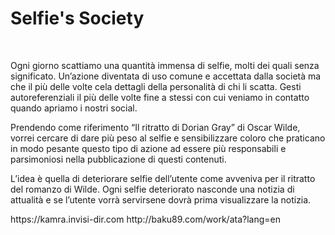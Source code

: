 <h1>Selfie's Society</h1>
</br>
<p>Ogni giorno scattiamo una quantità immensa di selfie, molti dei quali senza significato. Un’azione
diventata di uso comune e accettata dalla società ma che il più delle volte cela dettagli della personalità
di chi li scatta. Gesti autoreferenziali il più delle volte fine a stessi con cui veniamo in contatto 
quando apriamo i nostri social.</p>

<p>Prendendo come riferimento “Il ritratto di Dorian Gray” di Oscar Wilde, vorrei cercare di dare più peso 
al selfie e sensibilizzare coloro che praticano in modo pesante questo tipo di azione ad essere più 
responsabili e parsimoniosi nella pubblicazione di questi contenuti.
</p>

<p>L’idea è quella di deteriorare selfie dell’utente come avveniva per il ritratto del romanzo di Wilde. 
Ogni selfie deteriorato nasconde una notizia di attualità e se l’utente vorrà servirsene dovrà prima 
visualizzare la notizia.
</p>
<a>https://kamra.invisi-dir.com</a>
<a>http://baku89.com/work/ata?lang=en</a>



